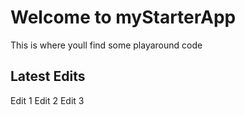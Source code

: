 # Welcome to myStarterApp

This is where youll find some playaround code

## Latest Edits

Edit 1
Edit 2
Edit 3

